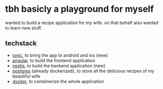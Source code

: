 # tbh basicly a playground for myself

wanted to build a recipe application for my wife.
on that behalf also wanted to learn new stuff.

## techstack
- [ionic](https://github.com/ionic-team/ionic-framework?tab=readme-ov-file#--ionic), to bring the app to android and ios (new)
- [angular](https://github.com/angular/angular?tab=readme-ov-file#angular---the-modern-web-developers-platform), to build the frontend application
- [nestjs](https://github.com/nestjs/nest?tab=readme-ov-file#description), to build the backend application (new)
- [postgres](https://github.com/postgres/postgres?tab=readme-ov-file#postgresql-database-management-system) {already dockerized}, to store all the delicious recipes of my beautiful wife
- [docker](https://github.com/docker-library), to containerize the whole application

